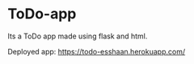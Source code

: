 # ToDo-app
Its a ToDo app made using flask and html.

Deployed app:
https://todo-esshaan.herokuapp.com/

